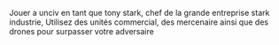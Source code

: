 Jouer a unciv en tant que tony stark, chef de la grande entreprise stark industrie, Utilisez des unités commercial, des mercenaire ainsi que des drones pour surpasser votre adversaire
